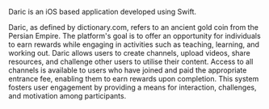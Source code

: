 Daric is an iOS based application developed using Swift.

Daric, as defined by dictionary.com, refers to an ancient gold coin from the Persian Empire. The platform's
goal is to offer an opportunity for individuals to earn rewards while engaging in activities such as teaching,
learning, and working out. Daric allows users to create channels, upload videos, share resources, and
challenge other users to utilise their content. Access to all channels is available to users who have joined and
paid the appropriate entrance fee, enabling them to earn rewards upon completion. This system fosters user
engagement by providing a means for interaction, challenges, and motivation among participants.
